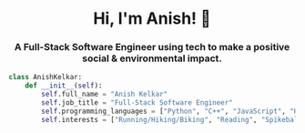 <!--
- 👋 Hi, I’m @anishkelkar1
- 👀 I’m interested in ...
- 🌱 I’m currently learning ...
- 💞️ I’m looking to collaborate on ...
- 📫 How to reach me ...
- 😄 Pronouns: ...
- ⚡ Fun fact: ...

anishkelkar1/anishkelkar1 is a ✨ special ✨ repository because its `README.md` (this file) appears on your GitHub profile.
You can click the Preview link to take a look at your changes.
 -->

<h1 align="center">Hi, I'm Anish! 🚀</h1>
<h3 align="center">A Full-Stack Software Engineer using tech to make a positive social & environmental impact.</h3>


```python
class AnishKelkar:
    def __init__(self):
        self.full_name = "Anish Kelkar"
        self.job_title = "Full-Stack Software Engineer"
        self.programming_languages = ["Python", "C++", "JavaScript", "HTML", "CSS"]
        self.interests = ["Running/Hiking/Biking", "Reading", "Spikeball"]

```
<!---
<h3 align="left">Work Experiences & Projects:</h3>

-->
